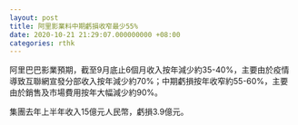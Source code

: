 ```yaml
---
layout: post
title: 阿里影業料中期虧損收窄最少55%
date: 2020-10-21 21:29:07.000000000 +08:00
categories: rthk
---
```


阿里巴巴影業預期，截至9月底止6個月收入按年減少約35-40%，主要由於疫情導致互聯網宣發分部收入按年減少約70%；中期虧損按年收窄約55-60%，主要由於銷售及市場費用按年大幅減少約90%。

集團去年上半年收入15億元人民幣，虧損3.9億元。
